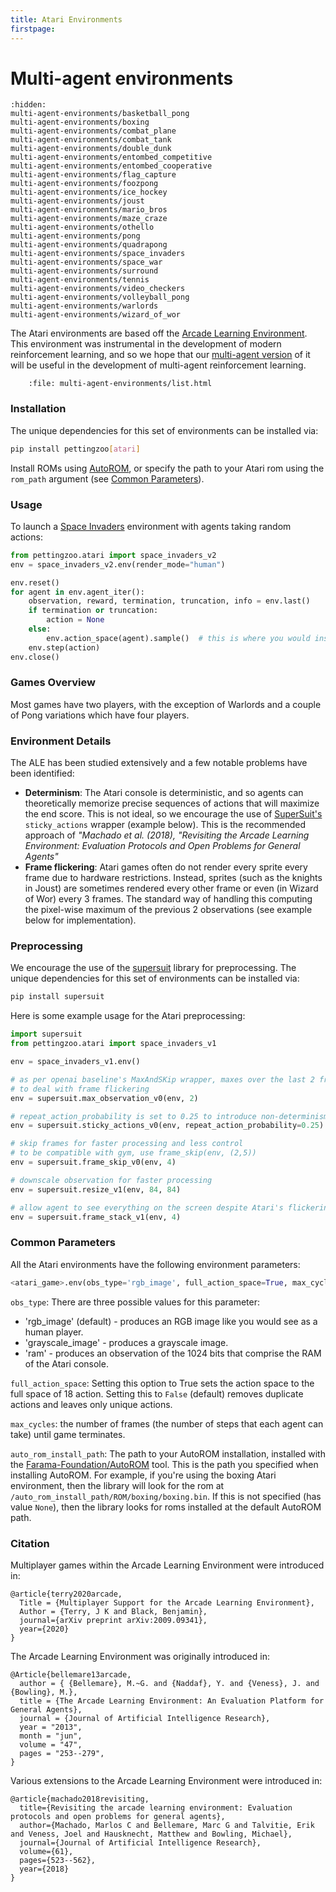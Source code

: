 ```yaml
---
title: Atari Environments
firstpage:
---
```


# Multi-agent environments

```{toctree}
:hidden:
multi-agent-environments/basketball_pong
multi-agent-environments/boxing
multi-agent-environments/combat_plane
multi-agent-environments/combat_tank
multi-agent-environments/double_dunk
multi-agent-environments/entombed_competitive
multi-agent-environments/entombed_cooperative
multi-agent-environments/flag_capture
multi-agent-environments/foozpong
multi-agent-environments/ice_hockey
multi-agent-environments/joust
multi-agent-environments/mario_bros
multi-agent-environments/maze_craze
multi-agent-environments/othello
multi-agent-environments/pong
multi-agent-environments/quadrapong
multi-agent-environments/space_invaders
multi-agent-environments/space_war
multi-agent-environments/surround
multi-agent-environments/tennis
multi-agent-environments/video_checkers
multi-agent-environments/volleyball_pong
multi-agent-environments/warlords
multi-agent-environments/wizard_of_wor
```

The Atari environments are based off the [Arcade Learning Environment](https://github.com/mgbellemare/Arcade-Learning-Environment). This environment was instrumental in the development of modern reinforcement learning, and so we hope that our [multi-agent version](https://github.com/Farama-Foundation/Multi-Agent-ALE) of it will be useful in the development of multi-agent reinforcement learning.

```{raw} html
    :file: multi-agent-environments/list.html
```

### Installation

The unique dependencies for this set of environments can be installed via:

````bash
pip install pettingzoo[atari]
````

Install ROMs using [AutoROM](https://github.com/Farama-Foundation/AutoROM), or specify the path to your Atari rom using the `rom_path` argument (see [Common Parameters](#common-parameters)).

### Usage

To launch a [Space Invaders](https://pettingzoo.farama.org/environments/multi-agent-environments/space_invaders/) environment with agents taking random actions:
``` python
from pettingzoo.atari import space_invaders_v2
env = space_invaders_v2.env(render_mode="human")

env.reset()
for agent in env.agent_iter():
    observation, reward, termination, truncation, info = env.last()
    if termination or truncation:
        action = None
    else:
        env.action_space(agent).sample()  # this is where you would insert your policy
    env.step(action)
env.close()
```

### Games Overview

Most games have two players, with the exception of Warlords and a couple of Pong variations which have four players.

### Environment Details

The ALE has been studied extensively and a few notable problems have been identified:

* **Determinism**: The Atari console is deterministic, and so agents can theoretically memorize precise sequences of actions that will maximize the end score. This is not ideal, so we encourage the use of [SuperSuit's](https://github.com/Farama-Foundation/SuperSuit) `sticky_actions` wrapper (example below). This is the recommended approach of  *"Machado et al. (2018), "Revisiting the Arcade Learning Environment: Evaluation Protocols and Open Problems for General Agents"*
* **Frame flickering**: Atari games often do not render every sprite every frame due to hardware restrictions. Instead, sprites (such as the knights in Joust) are sometimes rendered every other frame or even (in Wizard of Wor) every 3 frames. The standard way of handling this computing the pixel-wise maximum of the previous 2 observations (see example below for implementation).

### Preprocessing

We encourage the use of the [supersuit](https://github.com/Farama-Foundation/SuperSuit) library for preprocessing. The unique dependencies for this set of environments can be installed via:

 ````bash
pip install supersuit
 ````

Here is some example usage for the Atari preprocessing:

``` python
import supersuit
from pettingzoo.atari import space_invaders_v1

env = space_invaders_v1.env()

# as per openai baseline's MaxAndSKip wrapper, maxes over the last 2 frames
# to deal with frame flickering
env = supersuit.max_observation_v0(env, 2)

# repeat_action_probability is set to 0.25 to introduce non-determinism to the system
env = supersuit.sticky_actions_v0(env, repeat_action_probability=0.25)

# skip frames for faster processing and less control
# to be compatible with gym, use frame_skip(env, (2,5))
env = supersuit.frame_skip_v0(env, 4)

# downscale observation for faster processing
env = supersuit.resize_v1(env, 84, 84)

# allow agent to see everything on the screen despite Atari's flickering screen problem
env = supersuit.frame_stack_v1(env, 4)
```

### Common Parameters

All the Atari environments have the following environment parameters:

``` python
<atari_game>.env(obs_type='rgb_image', full_action_space=True, max_cycles=100000, auto_rom_install_path=None)
```

`obs_type`:  There are three possible values for this parameter:

* 'rgb_image' (default) - produces an RGB image like you would see as a human player.
* 'grayscale_image' - produces a grayscale image.
* 'ram' - produces an observation of the 1024 bits that comprise the RAM of the Atari console.

`full_action_space`: Setting this option to True sets the action space to the full space of 18 action. Setting this to `False` (default) removes duplicate actions and leaves only unique actions.

`max_cycles`:  the number of frames (the number of steps that each agent can take) until game terminates.

`auto_rom_install_path`: The path to your AutoROM installation, installed
with the [Farama-Foundation/AutoROM](https://github.com/Farama-Foundation/AutoROM) tool.
This is the path you specified when installing AutoROM. For example, if
you're using the boxing Atari environment, then the library will look for
the rom at
`/auto_rom_install_path/ROM/boxing/boxing.bin`.
If this is not specified (has value `None`), then the library looks for roms
installed at the default AutoROM path.


### Citation

Multiplayer games within the Arcade Learning Environment were introduced in:

```
@article{terry2020arcade,
  Title = {Multiplayer Support for the Arcade Learning Environment},
  Author = {Terry, J K and Black, Benjamin},
  journal={arXiv preprint arXiv:2009.09341},
  year={2020}
}
```

The Arcade Learning Environment was originally introduced in:

```
@Article{bellemare13arcade,
  author = { {Bellemare}, M.~G. and {Naddaf}, Y. and {Veness}, J. and {Bowling}, M.},
  title = {The Arcade Learning Environment: An Evaluation Platform for General Agents},
  journal = {Journal of Artificial Intelligence Research},
  year = "2013",
  month = "jun",
  volume = "47",
  pages = "253--279",
}
```

Various extensions to the Arcade Learning Environment were introduced in:

```
@article{machado2018revisiting,
  title={Revisiting the arcade learning environment: Evaluation protocols and open problems for general agents},
  author={Machado, Marlos C and Bellemare, Marc G and Talvitie, Erik and Veness, Joel and Hausknecht, Matthew and Bowling, Michael},
  journal={Journal of Artificial Intelligence Research},
  volume={61},
  pages={523--562},
  year={2018}
}
```
